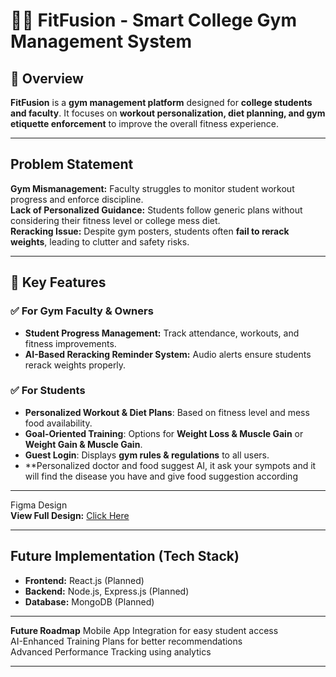 # 🏋️‍♂️ FitFusion - Smart College Gym Management System  

## 🚀 Overview  
**FitFusion** is a **gym management platform** designed for **college students and faculty**. It focuses on **workout personalization, diet planning, and gym etiquette enforcement** to improve the overall fitness experience.  

---

##  Problem Statement  
 **Gym Mismanagement:** Faculty struggles to monitor student workout progress and enforce discipline.  
 **Lack of Personalized Guidance:** Students follow generic plans without considering their fitness level or college mess diet.  
 **Reracking Issue:** Despite gym posters, students often **fail to rerack weights**, leading to clutter and safety risks.  

---

## 🎯 Key Features  
### ✅ For Gym Faculty & Owners  
- **Student Progress Management:** Track attendance, workouts, and fitness improvements.  
- **AI-Based Reracking Reminder System:** Audio alerts ensure students rerack weights properly.  

### ✅ For Students  
- **Personalized Workout & Diet Plans**: Based on fitness level and mess food availability.  
- **Goal-Oriented Training**: Options for **Weight Loss & Muscle Gain** or **Weight Gain & Muscle Gain**.  
- **Guest Login**: Displays **gym rules & regulations** to all users.
- **Personalized doctor and food suggest AI, it ask your sympots and it will find the disease you have and give food suggestion according 

---
Figma Design  
**View Full Design:** [Click Here](https://www.figma.com/design/EqP7Bln3xxqLIb5Yes3Zb2/gym-tracker?node-id=0-1&t=D14wvLzDg3H2zlvL-1)  

---

## Future Implementation (Tech Stack)  
- **Frontend:** React.js (Planned)  
- **Backend:** Node.js, Express.js (Planned)  
- **Database:** MongoDB (Planned)  

---

**Future Roadmap**
Mobile App Integration for easy student access  
AI-Enhanced Training Plans for better recommendations  
Advanced Performance Tracking using analytics  

---




